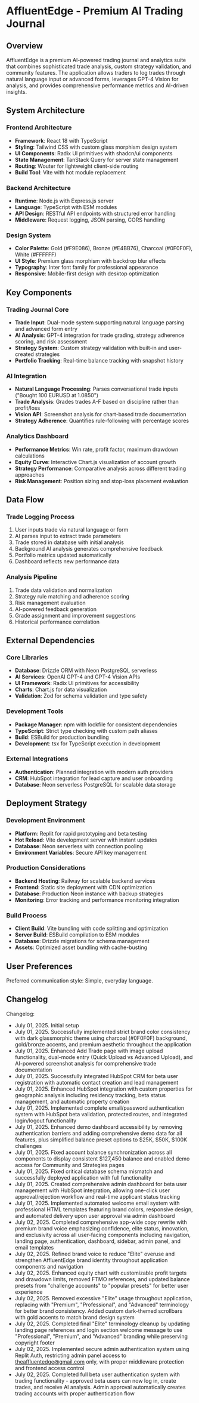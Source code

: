 # AffluentEdge - Premium AI Trading Journal

## Overview

AffluentEdge is a premium AI-powered trading journal and analytics suite that combines sophisticated trade analysis, custom strategy validation, and community features. The application allows traders to log trades through natural language input or advanced forms, leverages GPT-4 Vision for analysis, and provides comprehensive performance metrics and AI-driven insights.

## System Architecture

### Frontend Architecture
- **Framework**: React 18 with TypeScript
- **Styling**: Tailwind CSS with custom glass morphism design system
- **UI Components**: Radix UI primitives with shadcn/ui components
- **State Management**: TanStack Query for server state management
- **Routing**: Wouter for lightweight client-side routing
- **Build Tool**: Vite with hot module replacement

### Backend Architecture
- **Runtime**: Node.js with Express.js server
- **Language**: TypeScript with ESM modules
- **API Design**: RESTful API endpoints with structured error handling
- **Middleware**: Request logging, JSON parsing, CORS handling

### Design System
- **Color Palette**: Gold (#F9E086), Bronze (#E4BB76), Charcoal (#0F0F0F), White (#FFFFFF)
- **UI Style**: Premium glass morphism with backdrop blur effects
- **Typography**: Inter font family for professional appearance
- **Responsive**: Mobile-first design with desktop optimization

## Key Components

### Trading Journal Core
- **Trade Input**: Dual-mode system supporting natural language parsing and advanced form entry
- **AI Analysis**: GPT-4 integration for trade grading, strategy adherence scoring, and risk assessment
- **Strategy System**: Custom strategy validation with built-in and user-created strategies
- **Portfolio Tracking**: Real-time balance tracking with snapshot history

### AI Integration
- **Natural Language Processing**: Parses conversational trade inputs ("Bought 100 EURUSD at 1.0850")
- **Trade Analysis**: Grades trades A-F based on discipline rather than profit/loss
- **Vision API**: Screenshot analysis for chart-based trade documentation
- **Strategy Adherence**: Quantifies rule-following with percentage scores

### Analytics Dashboard
- **Performance Metrics**: Win rate, profit factor, maximum drawdown calculations
- **Equity Curve**: Interactive Chart.js visualization of account growth
- **Strategy Performance**: Comparative analysis across different trading approaches
- **Risk Management**: Position sizing and stop-loss placement evaluation

## Data Flow

### Trade Logging Process
1. User inputs trade via natural language or form
2. AI parses input to extract trade parameters
3. Trade stored in database with initial analysis
4. Background AI analysis generates comprehensive feedback
5. Portfolio metrics updated automatically
6. Dashboard reflects new performance data

### Analysis Pipeline
1. Trade data validation and normalization
2. Strategy rule matching and adherence scoring
3. Risk management evaluation
4. AI-powered feedback generation
5. Grade assignment and improvement suggestions
6. Historical performance correlation

## External Dependencies

### Core Libraries
- **Database**: Drizzle ORM with Neon PostgreSQL serverless
- **AI Services**: OpenAI GPT-4 and GPT-4 Vision APIs
- **UI Framework**: Radix UI primitives for accessibility
- **Charts**: Chart.js for data visualization
- **Validation**: Zod for schema validation and type safety

### Development Tools
- **Package Manager**: npm with lockfile for consistent dependencies
- **TypeScript**: Strict type checking with custom path aliases
- **Build**: ESBuild for production bundling
- **Development**: tsx for TypeScript execution in development

### External Integrations
- **Authentication**: Planned integration with modern auth providers
- **CRM**: HubSpot integration for lead capture and user onboarding
- **Database**: Neon serverless PostgreSQL for scalable data storage

## Deployment Strategy

### Development Environment
- **Platform**: Replit for rapid prototyping and beta testing
- **Hot Reload**: Vite development server with instant updates
- **Database**: Neon serverless with connection pooling
- **Environment Variables**: Secure API key management

### Production Considerations
- **Backend Hosting**: Railway for scalable backend services
- **Frontend**: Static site deployment with CDN optimization
- **Database**: Production Neon instance with backup strategies
- **Monitoring**: Error tracking and performance monitoring integration

### Build Process
- **Client Build**: Vite bundling with code splitting and optimization
- **Server Build**: ESBuild compilation to ESM modules
- **Database**: Drizzle migrations for schema management
- **Assets**: Optimized asset bundling with cache-busting

## User Preferences

Preferred communication style: Simple, everyday language.

## Changelog

Changelog:
- July 01, 2025. Initial setup
- July 01, 2025. Successfully implemented strict brand color consistency with dark glassmorphic theme using charcoal (#0F0F0F) background, gold/bronze accents, and premium aesthetic throughout the application
- July 01, 2025. Enhanced Add Trade page with image upload functionality, dual-mode entry (Quick Upload vs Advanced Upload), and AI-powered screenshot analysis for comprehensive trade documentation
- July 01, 2025. Successfully integrated HubSpot CRM for beta user registration with automatic contact creation and lead management
- July 01, 2025. Enhanced HubSpot integration with custom properties for geographic analysis including residency tracking, beta status management, and automatic property creation
- July 01, 2025. Implemented complete email/password authentication system with HubSpot beta validation, protected routes, and integrated login/logout functionality
- July 01, 2025. Enhanced demo dashboard accessibility by removing authentication barriers and adding comprehensive demo data for all features, plus simplified balance preset options to $25K, $50K, $100K challenges
- July 01, 2025. Fixed account balance synchronization across all components to display consistent $127,450 balance and enabled demo access for Community and Strategies pages
- July 01, 2025. Fixed critical database schema mismatch and successfully deployed application with full functionality
- July 01, 2025. Created comprehensive admin dashboard for beta user management with HubSpot integration, allowing one-click user approval/rejection workflow and real-time applicant status tracking
- July 01, 2025. Implemented automated welcome email system with professional HTML templates featuring brand colors, responsive design, and automated delivery upon user approval via admin dashboard
- July 02, 2025. Completed comprehensive app-wide copy rewrite with premium brand voice emphasizing confidence, elite status, innovation, and exclusivity across all user-facing components including navigation, landing page, authentication, dashboard, sidebar, admin panel, and email templates
- July 02, 2025. Refined brand voice to reduce "Elite" overuse and strengthen AffluentEdge brand identity throughout application components and navigation
- July 02, 2025. Enhanced equity chart with customizable profit targets and drawdown limits, removed FTMO references, and updated balance presets from "challenge accounts" to "popular presets" for better user experience
- July 02, 2025. Removed excessive "Elite" usage throughout application, replacing with "Premium", "Professional", and "Advanced" terminology for better brand consistency. Added custom dark-themed scrollbars with gold accents to match brand design system
- July 02, 2025. Completed final "Elite" terminology cleanup by updating landing page references and login section welcome message to use "Professional", "Premium", and "Advanced" branding while preserving copyright footer
- July 02, 2025. Implemented secure admin authentication system using Replit Auth, restricting admin panel access to theaffluentedge@gmail.com only, with proper middleware protection and frontend access control
- July 02, 2025. Completed full beta user authentication system with trading functionality - approved beta users can now log in, create trades, and receive AI analysis. Admin approval automatically creates trading accounts with proper authentication flow